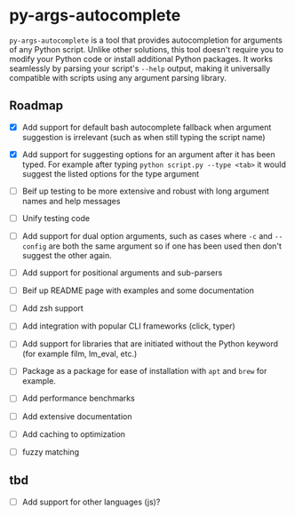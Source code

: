 
# py-args-autocomplete

`py-args-autocomplete` is a tool that provides autocompletion for arguments of any Python script. Unlike other solutions, this tool doesn't require you to modify your Python code or install additional Python packages. It works seamlessly by parsing your script's `--help` output, making it universally compatible with scripts using any argument parsing library.


## Roadmap
* [x] Add support for default bash autocomplete fallback when argument suggestion is irrelevant (such as when still typing the script name)
* [x] Add support for suggesting options for an argument after it has been typed. For example after typing `python script.py --type <tab>` it would suggest the listed options for the type argument
* [ ] Beif up testing to be more extensive and robust with long argument names and help messages
* [ ] Unify testing code
* [ ] Add support for dual option arguments, such as cases where `-c` and `--config` are both the same argument so if one has been used then don't suggest the other again.
* [ ] Add support for positional arguments and sub-parsers
* [ ] Beif up README page with examples and some documentation
* [ ] Add zsh support 
* [ ] Add integration with popular CLI frameworks (click, typer)
* [ ] Add support for libraries that are initiated without the Python keyword (for example film, lm_eval, etc.)
* [ ] Package as a package for ease of installation with `apt` and `brew` for example.
* [ ] Add performance benchmarks
* [ ] Add extensive documentation
* [ ] Add caching to optimization
* [ ] fuzzy matching


## tbd
* [ ] Add support for other languages (js)?
